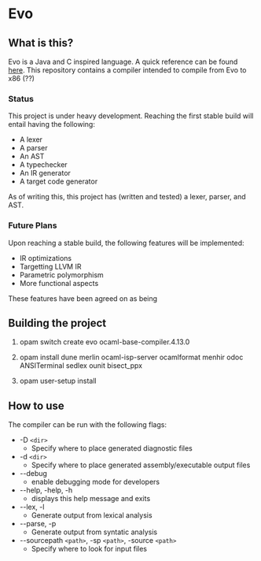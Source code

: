 # Evo

## What is this?

Evo is a Java and C inspired language. A quick reference can be found [here](https://docs.google.com/document/d/1yYv6ZvSxqd7DV0c8jdOiRyiQUuv3o7miFSQGA9BvQdo/edit?usp=sharing).  This repository contains a compiler intended to compile from Evo to x86 (??)

<!-- Language syntax and design can be found [here](https://docs.google.com/document/d/12_BwkMjr5jHUhqg6X14LQBCUyMM4eOKd05uj9ksdHGA/edit?usp=sharing). -->

### Status

This project is under heavy development. Reaching the first stable build will entail having the following:
 - A lexer
 - A parser
 - An AST
 - A typechecker
 - An IR generator
 - A target code generator

As of writing this, this project has (written and tested) a lexer, parser, and AST. 

### Future Plans

Upon reaching a stable build, the following features will be implemented:

 - IR optimizations
 - Targetting LLVM IR
 - Parametric polymorphism
 - More functional aspects

These features have been agreed on as being 

## Building the project

1. opam switch create evo ocaml-base-compiler.4.13.0

2. opam install dune merlin ocaml-isp-server ocamlformat menhir odoc ANSITerminal sedlex ounit bisect_ppx

3. opam user-setup install


## How to use
The compiler can be run with the following flags:
  - -D `<dir>`
    *  Specify where to place generated diagnostic files
  - -d `<dir>`
    * Specify where to place generated assembly/executable output files
  - --debug
    * enable debugging mode for developers
  - --help, -help, -h
    * displays this help message and exits
  - --lex, -l
    * Generate output from lexical analysis
  - --parse, -p
    * Generate output from syntatic analysis
  - --sourcepath `<path>`, -sp `<path>`, -source `<path>`
    * Specify where to look for input files


